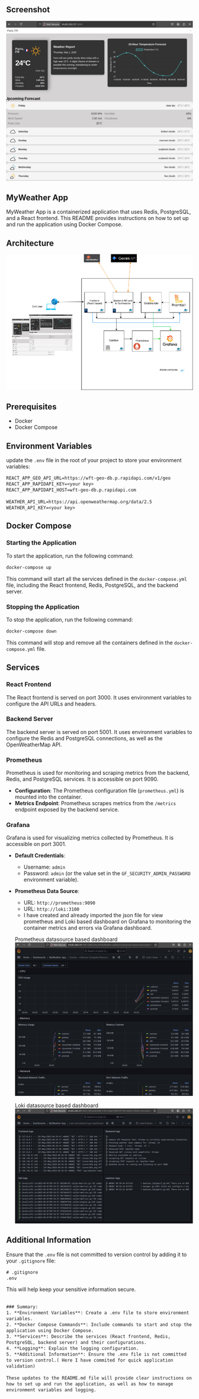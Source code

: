 ## Screenshot

![MyWeather App Screenshot](./assets/Cityweather-search1.jpg)

## MyWeather App

MyWeather App is a containerized application that uses Redis, PostgreSQL, and a React frontend. This README provides instructions on how to set up and run the application using Docker Compose.

## Architecture

![MyWeather App Screenshot](./assets/microservice-docker-compose.jpg)


## Prerequisites

- Docker
- Docker Compose

## Environment Variables

update the `.env` file in the root of your project to store your environment variables:

```plaintext
REACT_APP_GEO_API_URL=https://wft-geo-db.p.rapidapi.com/v1/geo
REACT_APP_RAPIDAPI_KEY=<your key>
REACT_APP_RAPIDAPI_HOST=wft-geo-db.p.rapidapi.com

WEATHER_API_URL=https://api.openweathermap.org/data/2.5
WEATHER_API_KEY=<your key>
```

## Docker Compose

### Starting the Application

To start the application, run the following command:

```bash
docker-compose up
```

This command will start all the services defined in the `docker-compose.yml` file, including the React frontend, Redis, PostgreSQL, and the backend server.

### Stopping the Application

To stop the application, run the following command:

```bash
docker-compose down
```

This command will stop and remove all the containers defined in the `docker-compose.yml` file.

## Services

### React Frontend

The React frontend is served on port 3000. It uses environment variables to configure the API URLs and headers.

### Backend Server

The backend server is served on port 5001. It uses environment variables to configure the Redis and PostgreSQL connections, as well as the OpenWeatherMap API.

### Prometheus

Prometheus is used for monitoring and scraping metrics from the backend, Redis, and PostgreSQL services. It is accessible on port 9090.

- **Configuration**: The Prometheus configuration file (`prometheus.yml`) is mounted into the container.
- **Metrics Endpoint**: Prometheus scrapes metrics from the `/metrics` endpoint exposed by the backend service.

### Grafana

Grafana is used for visualizing metrics collected by Prometheus. It is accessible on port 3001.

- **Default Credentials**:
  - Username: `admin`
  - Password: `admin` (or the value set in the `GF_SECURITY_ADMIN_PASSWORD` environment variable).
- **Prometheus Data Source**:
  - URL: `http://prometheus:9090`
  - URL: `http://loki:3100`
  - I have created and already imported the json file for view prometheus and Loki based dashboard on Grafana to monitoring the container metrics and errors via Grafana dashboard.

  Prometheus datasource based dashboard
  ![Final Architecture Screemshot](./assets/Grafana-complete-containers-dashboard.jpg)

  Loki datasource based dashboard
  ![Final Architecture Screemshot](./assets/Logs-monitoring.jpg)

## Additional Information

Ensure that the `.env` file is not committed to version control by adding it to your `.gitignore` file:

```plaintext
# .gitignore
.env
```

This will help keep your sensitive information secure.
```

### Summary:
1. **Environment Variables**: Create a .env file to store environment variables.
2. **Docker Compose Commands**: Include commands to start and stop the application using Docker Compose.
3. **Services**: Describe the services (React frontend, Redis, PostgreSQL, backend server) and their configurations.
4. **Logging**: Explain the logging configuration.
5. **Additional Information**: Ensure the .env file is not committed to version control.( Here I have commited for quick application validation)

These updates to the README.md file will provide clear instructions on how to set up and run the application, as well as how to manage environment variables and logging.

